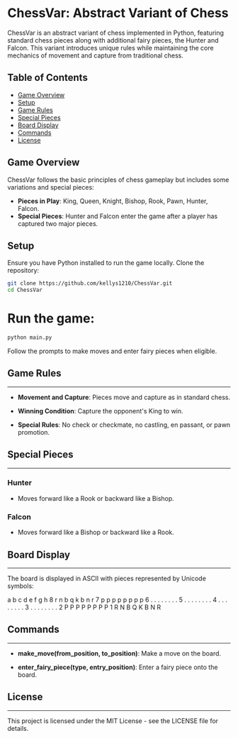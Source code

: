 # ChessVar: Abstract Variant of Chess

ChessVar is an abstract variant of chess implemented in Python, featuring standard chess pieces along with additional fairy pieces, the Hunter and Falcon. This variant introduces unique rules while maintaining the core mechanics of movement and capture from traditional chess.

## Table of Contents

- [Game Overview](#game-overview)
- [Setup](#setup)
- [Game Rules](#game-rules)
- [Special Pieces](#special-pieces)
- [Board Display](#board-display)
- [Commands](#commands)
- [License](#license)

## Game Overview

ChessVar follows the basic principles of chess gameplay but includes some variations and special pieces:

- **Pieces in Play**: King, Queen, Knight, Bishop, Rook, Pawn, Hunter, Falcon.
- **Special Pieces**: Hunter and Falcon enter the game after a player has captured two major pieces.

## Setup

Ensure you have Python installed to run the game locally. Clone the repository:

```bash
git clone https://github.com/kellys1210/ChessVar.git
cd ChessVar
```

# Run the game:

```bash
python main.py
```

Follow the prompts to make moves and enter fairy pieces when eligible.

## Game Rules
----------

*   **Movement and Capture**: Pieces move and capture as in standard chess.
    
*   **Winning Condition**: Capture the opponent's King to win.
    
*   **Special Rules**: No check or checkmate, no castling, en passant, or pawn promotion.
    

## Special Pieces
--------------

### Hunter

*   Moves forward like a Rook or backward like a Bishop.
    

### Falcon

*   Moves forward like a Bishop or backward like a Rook.
    

## Board Display
-------------

The board is displayed in ASCII with pieces represented by Unicode symbols:

  a b c d e f g h
8 r n b q k b n r 
7 p p p p p p p p 
6 . . . . . . . . 
5 . . . . . . . . 
4 . . . . . . . . 
3 . . . . . . . . 
2 P P P P P P P P 
1 R N B Q K B N R 


## Commands
--------

*   **make\_move(from\_position, to\_position)**: Make a move on the board.
    
*   **enter\_fairy\_piece(type, entry\_position)**: Enter a fairy piece onto the board.

## License
-------

This project is licensed under the MIT License - see the LICENSE file for details.

